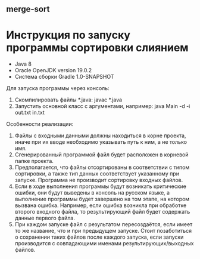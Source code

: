 ## merge-sort
# Инструкция по запуску программы сортировки слиянием
- Java 8
-	Oracle OpenJDK version 19.0.2
-	Система сборки Gradle 1.0-SNAPSHOT

Для запуска программы через консоль:
1. Скомпилировать файлы *.java: javac *.java
2. Запустить основной класс с аргументами, например: java Main -d -i out.txt in.txt

Особенности реализации:
1. Файлы с входными данными должны находиться в корне проекта, иначе при их вводе необходимо указывать путь к ним, а не только имя.
2. Сгенерированный программой файл будет расположен в корневой папке проекта.
3. Предполагается, что файлы отсортированы в соответствии с типом сортировки, а также тип данных соответствует указанному при запуске. Программа не производит сортировку входных файлов.
4. Если в ходе выполнения программы будут возникать критические ошибки, они будут выведены в консоль на русском языке, а выполнение программы будет завершено на том этапе, на котором вызвана ошибка. Например, если ошибка возникла при обработке второго входного файла, то результирующий файл будет содержать данные первого файла.
5. При каждом запуске файл с результатом пересоздаётся, если имеет то же название, что и при предыдущем запуске. Стоит позаботиться о сохранении таких файлов после каждого запуска, если запуски производится с совпадающими именами результирующих/выходных файлов.

